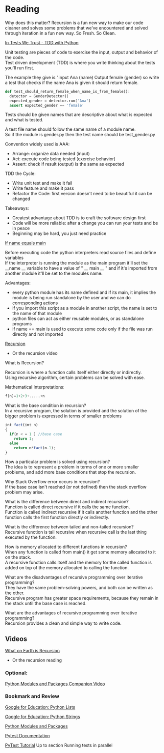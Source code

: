 # Reading

Why does this matter? Recursion is a fun new way to make our code cleaner and solves some problems that we've encountered and solved through iteration in a fun new way. So Fresh. So Clean.


[In Tests We Trust - TDD with Python](https://code.likeagirl.io/in-tests-we-trust-tdd-with-python-af69f47e6932)

Unit testing are pieces of code to exercise the input, output and behavior of the code.  
Test driven development (TDD) is where you write thinking about the tests you'll run first.  

The example they give is "input Ana (name) Output female (gender) so write a test that checks if the name Ana is given it should return female. 

```py 
def test_should_return_female_when_name_is_from_female():
  detector = GenderDetector()
  expected_gender = detector.run('Ana')
  assert expected_gender == 'female'
```

Tests should be given names that are descriptive about what is expected and what is tested.

A test file name should follow the same name of a module name.  
So if the module is gender.py then the test name should be test_gender.py  

Convention widely used is AAA:  

* Arrange: organize data needed (input)  
* Act: execute code being tested (exercise behavior)  
* Assert: check if result (output) is the same as expected  

TDD the Cycle:  

* Write unit test and make it fail
* Write feature and make it pass  
*  Refactor the Code: first version doesn't need to be beautiful it can be changed  

Takeaways:  

* Greatest advantage about TDD is to craft the software design first
* Code will be more reliable: after a change you can run your tests and be in peace  
* Beginning may be hard, you just need practice  

[If name equals main](https://www.geeksforgeeks.org/what-does-the-if-__name__-__main__-do/)

Before executing code the python interpreters read source files and define variables  
If the interpreter is running the module as the main program it'll set the __name __ variable to have a value of " __ main __ " and if it's imported from another module it'll be set to the modules name.  

Advantages: 

* every python module has its name defined and if its main, it implies the module is being run standalone by the user and we can do corresponding actions
* if you import this script as a module in another script, the name is set to the name of that module 
* python files can act as either reusable modules, or as standalone programs
* if name == main is used to execute some code only if the file was run directly and not imported 



[Recursion](https://www.geeksforgeeks.org/recursion/)
  * Or the recursion video

  What is Recursion? 
 
 Recursion is where a function calls itself either directly or indirectly.  
 Using recursive algorithm, certain problems can be solved with ease.  

 Mathematical Interpretations: 

 ```py
 f(n)=1+2+3+.....+n
 ```

 What is the base condition in recursion?  
 In a recursive program, the solution is provided and the solution of the bigger problem is expressed in terms of smaller problems  

```js
int fact(int n)
{
  if(n < = 1 ) //base case
    return 1;
  else
    return n*fact(n-1);
}
```

How a particular problem is solved using recursion?  
The idea is to represent a problem in terms of one or more smaller problems, and add more base conditions that stop the recursion.  

Why Stack Overflow error occurs in recursion?  
If the base case isn't reached (or not defined) then the stack overflow problem may arise.  

What is the difference between direct and indirect recursion?  
Function is called direct recursive if it calls the same function.  
Function is called indirect recursive if it calls another function and the other function calls the first function directly or indirectly.  

What is the difference between tailed and non-tailed recursion?  
Recursive function is tail recursive when recursive call is the last thing executed by the function.  

How is memory allocated to different functions in recursion?  
When any function is called from main() it get some memory allocated to it on the stack.  
A recursive function calls itself and the memory for the called function is added on top of the memory allocated to calling the function.  

What are the disadvantages of recursive programming over iterative programming?  
They have the same problem-solving powers, and both can be written as the other.  
Recursive program has greater space requirements, because they remain in the stack until the base case is reached.  

What are the advantages of recursive programming over iterative programming?  
Recursion provides a clean and simple way to write code. 


## Videos

[What on Earth is Recursion](https://www.youtube.com/watch?v=Mv9NEXX1VHc)
  * Or the recursion reading

### Optional: 

[Python Modules and Packages Companion Video](https://realpython.com/courses/python-modules-packages/)

### Bookmark and Review

[Google for Education: Python Lists](https://developers.google.com/edu/python/lists)

[Google for Education: Python Strings](https://developers.google.com/edu/python/strings)

[Python Modules and Packages](https://realpython.com/python-modules-packages/)

[Pytest Documentation](https://docs.pytest.org/en/latest/)

[PyTest Tutorial](https://www.guru99.com/pytest-tutorial.html) Up to section Running tests in parallel